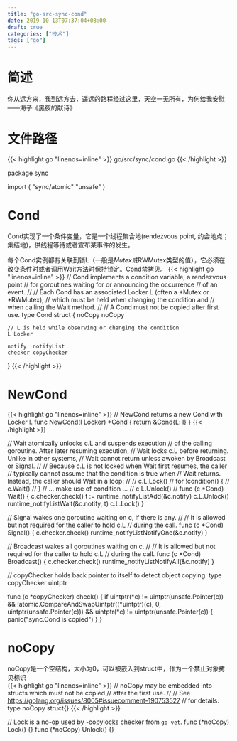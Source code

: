 ```yaml
---
title: "go-src-sync-cond"
date: 2019-10-13T07:37:04+08:00
draft: true
categories: ["技术"]
tags: ["go"]
---
```

# 简述
你从远方来，我到远方去，遥远的路程经过这里，天空一无所有，为何给我安慰——海子《黑夜的献诗》
<!--more-->

# 文件路径
{{< highlight go "linenos=inline" >}}
go/src/sync/cond.go
{{< /highlight >}}

package sync

import (
	"sync/atomic"
	"unsafe"
)

# Cond
Cond实现了一个条件变量，它是一个线程集合地(rendezvous point, 约会地点；集结地)，供线程等待或者宣布某事件的发生。  

每个Cond实例都有关联到锁L（一般是*Mutex或*RWMutex类型的值），它必须在改变条件时或者调用Wait方法时保持锁定。Cond禁拷贝。
{{< highlight go "linenos=inline" >}}
// Cond implements a condition variable, a rendezvous point
// for goroutines waiting for or announcing the occurrence
// of an event.
//
// Each Cond has an associated Locker L (often a *Mutex or *RWMutex),
// which must be held when changing the condition and
// when calling the Wait method.
//
// A Cond must not be copied after first use.
type Cond struct {
	noCopy noCopy

	// L is held while observing or changing the condition
	L Locker

	notify  notifyList
	checker copyChecker
}
{{< /highlight >}}

# NewCond
{{< highlight go "linenos=inline" >}}
// NewCond returns a new Cond with Locker l.
func NewCond(l Locker) *Cond {
	return &Cond{L: l}
}
{{< /highlight >}}

// Wait atomically unlocks c.L and suspends execution
// of the calling goroutine. After later resuming execution,
// Wait locks c.L before returning. Unlike in other systems,
// Wait cannot return unless awoken by Broadcast or Signal.
//
// Because c.L is not locked when Wait first resumes, the caller
// typically cannot assume that the condition is true when
// Wait returns. Instead, the caller should Wait in a loop:
//
//    c.L.Lock()
//    for !condition() {
//        c.Wait()
//    }
//    ... make use of condition ...
//    c.L.Unlock()
//
func (c *Cond) Wait() {
	c.checker.check()
	t := runtime_notifyListAdd(&c.notify)
	c.L.Unlock()
	runtime_notifyListWait(&c.notify, t)
	c.L.Lock()
}

// Signal wakes one goroutine waiting on c, if there is any.
//
// It is allowed but not required for the caller to hold c.L
// during the call.
func (c *Cond) Signal() {
	c.checker.check()
	runtime_notifyListNotifyOne(&c.notify)
}

// Broadcast wakes all goroutines waiting on c.
//
// It is allowed but not required for the caller to hold c.L
// during the call.
func (c *Cond) Broadcast() {
	c.checker.check()
	runtime_notifyListNotifyAll(&c.notify)
}

// copyChecker holds back pointer to itself to detect object copying.
type copyChecker uintptr

func (c *copyChecker) check() {
	if uintptr(*c) != uintptr(unsafe.Pointer(c)) &&
		!atomic.CompareAndSwapUintptr((*uintptr)(c), 0, uintptr(unsafe.Pointer(c))) &&
		uintptr(*c) != uintptr(unsafe.Pointer(c)) {
		panic("sync.Cond is copied")
	}
}

# noCopy
noCopy是一个空结构，大小为0，可以被嵌入到struct中，作为一个禁止对象拷贝标识  
{{< highlight go "linenos=inline" >}}
// noCopy may be embedded into structs which must not be copied
// after the first use.
//
// See https://golang.org/issues/8005#issuecomment-190753527
// for details.
type noCopy struct{}
{{< /highlight >}}

// Lock is a no-op used by -copylocks checker from `go vet`.
func (*noCopy) Lock()   {}
func (*noCopy) Unlock() {}

